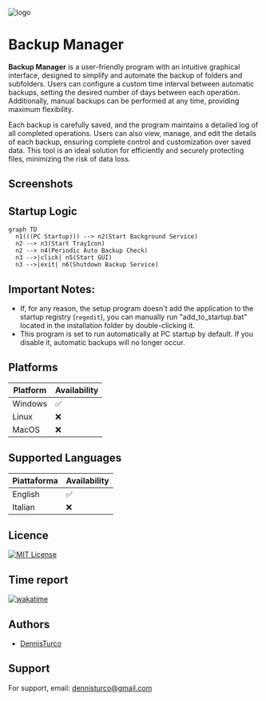 ![logo](src/main/resources/res/img/logo.ico)

# Backup Manager

**Backup Manager** is a user-friendly program with an intuitive graphical interface, designed to simplify and automate the backup of folders and subfolders. Users can configure a custom time interval between automatic backups, setting the desired number of days between each operation. Additionally, manual backups can be performed at any time, providing maximum flexibility.

Each backup is carefully saved, and the program maintains a detailed log of all completed operations. Users can also view, manage, and edit the details of each backup, ensuring complete control and customization over saved data. This tool is an ideal solution for efficiently and securely protecting files, minimizing the risk of data loss.


## Screenshots


## Startup Logic
```mermaid
graph TD
  n1(((PC Startup))) --> n2(Start Background Service)
  n2 --> n3(Start TrayIcon)
  n2 --> n4(Periodic Auto Backup Check)
  n3 -->|click| n5(Start GUI)
  n3 -->|exit| n6(Shutdown Backup Service)
```


## Important Notes:
* If, for any reason, the setup program doesn't add the application to the startup registry (`regedit`), you can manually run "add_to_startup.bat" located in the installation folder by double-clicking it.
* This program is set to run automatically at PC startup by default. If you disable it, automatic backups will no longer occur.


## Platforms

| Platform | Availability |
| --- | --- |
| Windows | ✅ |
| Linux | ❌ |
| MacOS | ❌ |

## Supported Languages

| Piattaforma | Availability |
| --- | --- |
| English | ✅ |
| Italian | ❌ |


## Licence

[![MIT License](https://img.shields.io/badge/License-MIT-green.svg)](https://choosealicense.com/licenses/mit/)

## Time report
[![wakatime](https://wakatime.com/badge/user/ce36d0fc-2f0b-4e85-b318-872804ab18b6/project/882e0afb-87a6-495d-9082-a9de9f9f4f19.svg)](https://wakatime.com/badge/user/ce36d0fc-2f0b-4e85-b318-872804ab18b6/project/882e0afb-87a6-495d-9082-a9de9f9f4f19)

## Authors

- [DennisTurco](https://www.github.com/DennisTurco)


## Support

For support, email: dennisturco@gmail.com